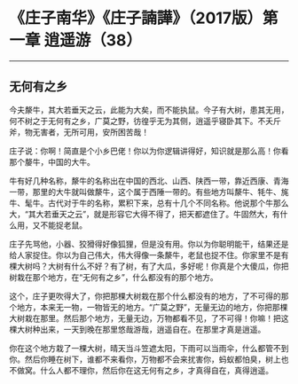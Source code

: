 # 《庄子南华》《庄子諵譁》（2017版）第一章 逍遥游（38）

------

## 无何有之乡

今夫漦牛，其大若垂天之云，此能为大矣，而不能执鼠。今子有大树，患其无用，何不树之于无何有之乡，广莫之野，彷徨乎无为其侧，逍遥乎寝卧其下。不夭斤斧，物无害者，无所可用，安所困苦哉！

庄子说：你啊！简直是个小乡巴佬！你以为你逻辑讲得好，知识就是那么高！你看那个嫠牛，中国的大牛。

牛有好几种名称，漦牛的名称出在中国的西北、山西、陕西一带，靠近西康、青海一带，那里的大牛就叫做漦牛，这个属于西陲一带的。有些地方叫漦牛、牦牛、旄牛、髦牛。古代对于牛的名称，累积下来，总有十几个不同名称。他说那个牛那么大，“其大若垂天之云”，就是形容它大得不得了，把天都遮住了。牛固然大，有什么用，又不能捉老鼠。

庄子先骂他，小器、狡猾得好像狐狸，但是没有用。你以为你聪明能干，结果还是给人家捉住。你以为自己伟大，伟大得像一条漦牛，老鼠也捉不住。你家里不是有棵大树吗？大树有什么不好？有了树，有了大瓜，多好呢！你真是个大傻瓜，你把树栽在那个地方，在“无何有之乡”，什么都没有的那个地方。

这个，庄子更吹得大了，你把那棵大树栽在那个什么都没有的地方，了不可得的那个地方，本来无一物，一物皆无的地方。“广莫之野”，无量无边的地方，你把那棵大树栽在那里。然后那个地方，无量无边，万物都看不见，了不可得！你嘛！把这棵大树种出来，一天到晚在那里悠哉游哉，逍遥自在。在那里才真是逍遥。

你在这个地方栽了一棵大树，晴天当斗笠遮太阳，下雨可以当雨伞，什么都管不到你。然后你睡在树下，谁都不来看你，万物都不会来扰害你，蚂蚁都怕臭，树上也不做窝。什么人都不理你，然后你在这无何有之乡，才真得自在，真得逍遥。